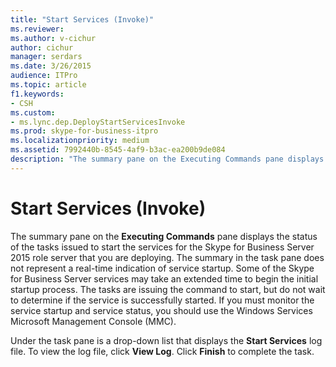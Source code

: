 ```yaml
---
title: "Start Services (Invoke)"
ms.reviewer: 
ms.author: v-cichur
author: cichur
manager: serdars
ms.date: 3/26/2015
audience: ITPro
ms.topic: article
f1.keywords:
- CSH
ms.custom:
- ms.lync.dep.DeployStartServicesInvoke
ms.prod: skype-for-business-itpro
ms.localizationpriority: medium
ms.assetid: 7992440b-8545-4af9-b3ac-ea200b9de084
description: "The summary pane on the Executing Commands pane displays the status of the tasks issued to start the services for the Skype for Business Server 2015 role server that you are deploying. The summary in the task pane does not represent a real-time indication of service startup. Some of the Skype for Business Server services may take an extended time to begin the initial startup process. The tasks are issuing the command to start, but do not wait to determine if the service is successfully started. If you must monitor the service startup and service status, you should use the Windows Services Microsoft Management Console (MMC)."
---
```


# Start Services (Invoke)
 
The summary pane on the **Executing Commands** pane displays the status of the tasks issued to start the services for the Skype for Business Server 2015 role server that you are deploying. The summary in the task pane does not represent a real-time indication of service startup. Some of the Skype for Business Server services may take an extended time to begin the initial startup process. The tasks are issuing the command to start, but do not wait to determine if the service is successfully started. If you must monitor the service startup and service status, you should use the Windows Services Microsoft Management Console (MMC).
  
Under the task pane is a drop-down list that displays the **Start Services** log file. To view the log file, click **View Log**. Click **Finish** to complete the task.
  

